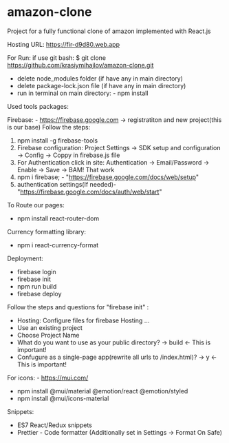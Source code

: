 # amazon-clone
Project for a fully functional clone of amazon implemented with React.js

Hosting URL: https://fir-d9d80.web.app

For Run:
if use git bash:  $ git clone  https://github.com/krasiymihajlov/amazon-clone.git
- delete node_modules folder (if have any in main directory)
- delete package-lock.json file (if have any in main directory)
- run in terminal on main directory: -  npm install

Used tools packages:

Firebasе: - https://firebase.google.com -> registratiton and new project(this is our base)
Follow the steps:
1. npm install -g firebase-tools
2. Firebase configuration: Project Settings -> SDK setup and configuration -> Config -> Coppy in firebase.js file
3. For Authentication click in site: Authentication -> Email/Password -> Enable -> Save -> BAM! That work
4. npm i firebase; - "https://firebase.google.com/docs/web/setup"
5. authentication settings(If needed)- "https://firebase.google.com/docs/auth/web/start"

To Route our pages: 
- npm install react-router-dom

Currency formatting library:
- npm i react-currency-format

Deployment:
- firebase login
- firebase init 
- npm run build
- firebase deploy

Follow the steps and questions for "firebase init" :
- Hosting: Configure files for firebase Hosting ... 
- Use an existing project 
- Choose Project Name
- What do you want to use as your public directory? -> build    <- This is important!
- Confugure as a single-page app(rewrite all urls to /index.html)? -> y	 <- This is important!

For icons: - https://mui.com/
- npm install @mui/material @emotion/react @emotion/styled
- npm install @mui/icons-material

Snippets:
- ES7 React/Redux snippets
- Prettier - Code formatter (Additionally set in Settings -> Format On Safe)


